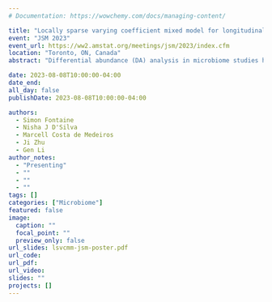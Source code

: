 ```yaml
---
# Documentation: https://wowchemy.com/docs/managing-content/

title: "Locally sparse varying coefficient mixed model for longitudinal differential abundance analysis"
event: "JSM 2023"
event_url: https://ww2.amstat.org/meetings/jsm/2023/index.cfm
location: "Toronto, ON, Canada"
abstract: "Differential abundance (DA) analysis in microbiome studies has recently been used to uncover a plethora of associations between microbial composition and various health conditions. While current approaches to DA typically apply only to cross-sectional data, many studies feature a longitudinal design to better understand the underlying microbial dynamics. To perform DA on longitudinal microbial studies, we propose a novel varying coefficient mixed-effects model with local sparsity. The proposed method can identify time intervals of significant group differences while accounting for temporal dependence. Specifically, we exploit a penalized kernel-local polynomial smoothing approach for parameter estimation and extend local regression to include a random effect. Further, we obtain point-wise confidence intervals using bootstrapping to determine intervals of significant differences. Synthetic data experiments demonstrate the necessity of modelling dependence for precise estimation and support recovery. The application to a longitudinal study of mice oral microbiome undergoing cancer development with and without a mutation of interest reveals novel scientific insights."

date: 2023-08-08T10:00:00-04:00
date_end:  
all_day: false
publishDate: 2023-08-08T10:00:00-04:00

authors: 
  - Simon Fontaine
  - Nisha J D'Silva
  - Marcell Costa de Medeiros
  - Ji Zhu
  - Gen Li
author_notes:
  - "Presenting"
  - ""
  - ""
  - ""
tags: []
categories: ["Microbiome"]
featured: false
image:
  caption: ""
  focal_point: ""
  preview_only: false
url_slides: lsvcmm-jsm-poster.pdf
url_code:
url_pdf:
url_video:
slides: ""
projects: []
---
```



